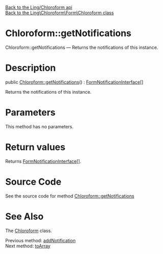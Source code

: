 [Back to the Ling/Chloroform api](https://github.com/lingtalfi/Chloroform/blob/master/doc/api/Ling/Chloroform.md)<br>
[Back to the Ling\Chloroform\Form\Chloroform class](https://github.com/lingtalfi/Chloroform/blob/master/doc/api/Ling/Chloroform/Form/Chloroform.md)


Chloroform::getNotifications
================



Chloroform::getNotifications — Returns the notifications of this instance.




Description
================


public [Chloroform::getNotifications](https://github.com/lingtalfi/Chloroform/blob/master/doc/api/Ling/Chloroform/Form/Chloroform/getNotifications.md)() : [FormNotificationInterface[]](https://github.com/lingtalfi/Chloroform/blob/master/doc/api/Ling/Chloroform/FormNotification/FormNotificationInterface.md)




Returns the notifications of this instance.




Parameters
================

This method has no parameters.


Return values
================

Returns [FormNotificationInterface[]](https://github.com/lingtalfi/Chloroform/blob/master/doc/api/Ling/Chloroform/FormNotification/FormNotificationInterface.md).








Source Code
===========
See the source code for method [Chloroform::getNotifications](https://github.com/lingtalfi/Chloroform/blob/master/Form/Chloroform.php#L243-L246)


See Also
================

The [Chloroform](https://github.com/lingtalfi/Chloroform/blob/master/doc/api/Ling/Chloroform/Form/Chloroform.md) class.

Previous method: [addNotification](https://github.com/lingtalfi/Chloroform/blob/master/doc/api/Ling/Chloroform/Form/Chloroform/addNotification.md)<br>Next method: [toArray](https://github.com/lingtalfi/Chloroform/blob/master/doc/api/Ling/Chloroform/Form/Chloroform/toArray.md)<br>

